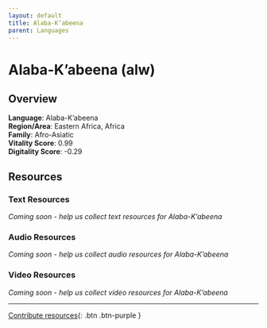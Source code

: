 ```yaml
---
layout: default
title: Alaba-K’abeena
parent: Languages
---
```


# Alaba-K’abeena (alw)

## Overview

**Language**: Alaba-K’abeena  
**Region/Area**: Eastern Africa, Africa  
**Family**: Afro-Asiatic  
**Vitality Score**: 0.99  
**Digitality Score**: -0.29  

## Resources

### Text Resources
*Coming soon - help us collect text resources for Alaba-K’abeena*

### Audio Resources
*Coming soon - help us collect audio resources for Alaba-K’abeena*

### Video Resources
*Coming soon - help us collect video resources for Alaba-K’abeena*

---

[Contribute resources](https://fairtrain.github.io/){: .btn .btn-purple }
